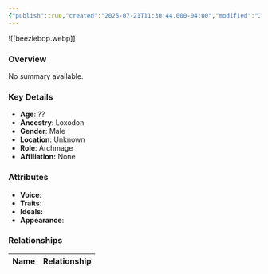 ```yaml
---
{"publish":true,"created":"2025-07-21T11:30:44.000-04:00","modified":"2025-07-25T11:34:24.000-04:00","published":"2025-07-25T11:34:24.000-04:00","cssclasses":"","Age":"??","Ancestry":"Loxodon","Gender":"Male","Location":["Unknown"],"Role":["Archmage"],"Affiliation":["None"],"Appearances":["[[-The High Rollers Campaign-]]","[[The Crimsonclaw Bounty]]"]}
---
```



![[beezlebop.webp]]

### Overview
No summary available.

### Key Details
- **Age**: ??
- **Ancestry**: Loxodon
- **Gender**: Male
- **Location**: Unknown
- **Role**: Archmage
- **Affiliation:** None

### Attributes
- **Voice**: 
- **Traits**: 
- **Ideals:** 
- **Appearance**:

### Relationships

| Name  | Relationship |
| ----- | ------------ |
